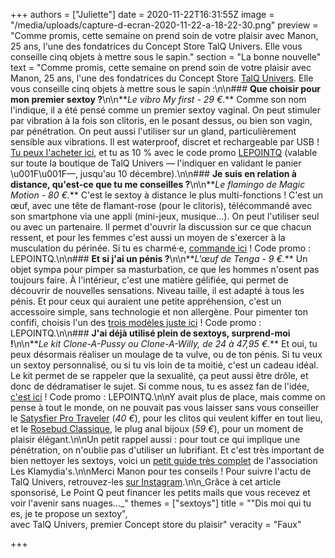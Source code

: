 +++
authors = ["Juliette"]
date = 2020-11-22T16:31:55Z
image = "/media/uploads/capture-d-ecran-2020-11-22-a-18-22-30.png"
preview = "Comme promis, cette semaine on prend soin de votre plaisir avec Manon, 25 ans, l'une des fondatrices du Concept Store TalQ Univers. Elle vous conseille cinq objets à mettre sous le sapin."
section = "La bonne nouvelle"
text = "Comme promis, cette semaine on prend soin de votre plaisir avec Manon, 25 ans, l'une des fondatrices du Concept Store [TalQ Univers](https://talq-univers.com). Elle vous conseille cinq objets à mettre sous le sapin :\n\n### **Que choisir pour mon premier sextoy ?**\n\n**_Le vibro My first - 29 €_.** Comme son nom l'indique, il a été pensé comme un premier sextoy vaginal. On peut stimuler par vibration à la fois son clitoris, en le posant dessus, ou bien son vagin, par pénétration. On peut aussi l'utiliser sur un gland, particulièrement sensible aux vibrations. Il est waterproof, discret et rechargeable par USB ! [Tu peux l'acheter ici](https://talq-univers.com/collections/vibromasseurs/products/my-first-pour-un-premier-vibro-vaginal), et tu as 10 % avec le code promo [LEPOINTQ](https://talq-univers.com/discount/LEPOINTQ) (valable sur toute la boutique de TalQ Univers — l'indiquer en validant le panier \u001F\u001F—, jusqu'au 10 décembre).\n\n### **Je suis en relation à distance, qu'est-ce que tu me conseilles ?**\n\n**_Le flamingo de Magic Motion - 80 €._** C'est le sextoy à distance le plus multi-fonctions ! C'est un œuf, avec une tête de flamant-rose (pour le clitoris), télécommandé avec son smartphone via une appli (mini-jeux, musique…). On peut l'utiliser seul ou avec un partenaire. Il permet d'ouvrir la discussion sur ce que chacun ressent, et pour les femmes c'est aussi un moyen de s'exercer à la musculation du périnée. Si tu es charmé·e, [commande ici](https://talq-univers.com/collections/vaginaux/products/le-flamingo-le-flamand-rose-a-sortir) ! Code promo : LEPOINTQ.\n\n### **Et si j'ai un pénis ?**\n\n**_L'œuf de Tenga - 9 €._** Un objet sympa pour pimper sa masturbation, ce que les hommes n'osent pas toujours faire. À l'intérieur, c'est une matière gélifiée, qui permet de découvrir de nouvelles sensations. Niveau taille, il est adapté à tous les pénis. Et pour ceux qui auraient une petite appréhension, c'est un accessoire simple, sans technologie et non allergène. Pour pimenter ton confifi, choisis l'un des [trois modèles juste ici](https://talq-univers.com/collections/masturbateurs-et-autres-accessoires-peniens) ! Code promo : LEPOINTQ.\n\n### **J'ai déjà utilisé plein de sextoys, surprend-moi !**\n\n**_Le kit Clone-A-Pussy ou Clone-A-Willy, de 24 à 47,95 €._** Et oui, tu peux désormais réaliser un moulage de ta vulve, ou de ton pénis. Si tu veux un sextoy personnalisé, ou si tu vis loin de ta moitié, c'est un cadeau idéal. Le kit permet de se rappeler que la sexualité, ça peut aussi être drôle, et donc de dédramatiser le sujet. Si comme nous, tu es assez fan de l'idée, [c'est ici](https://talq-univers.com/collections/clone-a-willy) ! Code promo : LEPOINTQ.\n\nY avait plus de place, mais comme on pense à tout le monde, on ne pouvait pas vous laisser sans vous conseiller le [Satysfier Pro Traveler](https://talq-univers.com/collections/sextoys-clitoridiens/products/stimulateur-satisfyer-pro-traveler) (_40 €_), pour les clitos qui veulent kiffer en tout lieu, et le [Rosebud Classique](https://talq-univers.com/collections/plugs-anal-chapelets/products/le-plug-bijoux-le-rosebud-classique), le plug anal bijoux (_59 €_), pour un moment de plaisir élégant.\n\nUn petit rappel aussi : pour tout ce qui implique une pénétration, on n'oublie pas d'utiliser un lubrifiant. Et c'est très important de bien nettoyer les sextoys, voici un [petit guide très complet](https://shop.aids.ch/shop-uploads/1641-02-guide-entretien-sex-toys.pdf) de l'association Les Klamydia's.\n\nMerci Manon pour tes conseils ! Pour suivre l'actu de TalQ Univers, retrouvez-les [sur Instagram](https://www.instagram.com/talq_univers/).\n\n_Grâce à cet article sponsorisé, Le Point Q peut financer les petits mails que vous recevez et voir l'avenir sans nuages..._"
themes = ["sextoys"]
title = "\"Dis moi qui tu es, je te propose un sextoy\",<br />avec TalQ Univers, premier Concept store du plaisir"
veracity = "Faux"

+++
